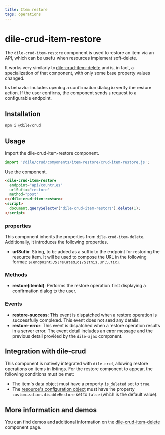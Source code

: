 ```yaml
---
title: Item restore
tags: operations
---
```


# dile-crud-item-restore

The `dile-crud-item-restore` component is used to restore an item via an API, which can be useful when resources implement soft-delete.

It works very similarly to [dile-crud-item-delete](/crud/crud-item-delete/) and is, in fact, a specialization of that component, with only some base property values changed.

Its behavior includes opening a confirmation dialog to verify the restore action. If the user confirms, the component sends a request to a configurable endpoint.



## Installation

```bash
npm i @dile/crud
```

## Usage

Import the dile-crud-item-restore component.

```javascript
import '@dile/crud/components/item-restore/crud-item-restore.js';
```
Use the component.

```html
<dile-crud-item-restore
  endpoint="api/countries"
  urlSufix="restore"
  method="post"
></dile-crud-item-restore>
<script>
  document.querySelector('dile-crud-item-restore').delete(1);
</script>
```

### properties

This component inherits the properties from `dile-crud-item-delete`. Additionally, it introduces the following properties.

- **urlSufix**: String, to be added as a suffix to the endpoint for restoring the resource item. It will be used to compose the URL in the following format: `${endpoint}/${relatedId}/${this.urlSufix}`.

### Methods

- **restore(itemId)**: Performs the restore operation, first displaying a confirmation dialog to the user.

### Events

- **restore-success**: This event is dispatched when a restore operation is successfully completed. This event does not send any details.
- **restore-error**: This event is dispatched when a restore operation results in a server error. The event detail includes an error message and the previous detail provided by the `dile-ajax` component.


## Integration with dile-crud

This component is natively integrated with `dile-crud`, allowing restore operations on items in listings. For the restore component to appear, the following conditions must be met:

- The item's data object must have a property `is_deleted` set to `true`.
- The [resource's configuration object](http://localhost:8080/crud/resource-config/) must have the property `customization.disableRestore` set to `false` (which is the default value).


## More information and demos

You can find demos and additional information on the [dile-crud-item-delete](/crud/crud-item-delete/) component page.

